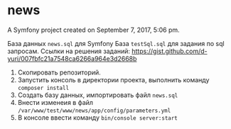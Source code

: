 news
====

A Symfony project created on September 7, 2017, 5:06 pm.



База данных `news.sql` для Symfony 
База `testSql.sql` для задания по sql запросам.
Ссылки на решения заданий:
https://gist.github.com/d-yuri/007fbfc21a7548ca6266a964e3d2668b



1. Скопировать репозиторий.
2. Запустить консоль в директории проекта, выполнить команду `composer install`
3. Создать базу данных, импортировать файл `news.sql`
4. Внести изменеия в файл 
    `/var/www/test/www/news/app/config/parameters.yml`
5. В консоле ввести команду  `bin/console server:start`

